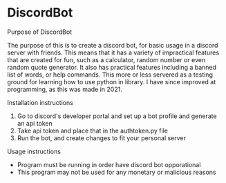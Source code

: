 # DiscordBot

Purpose of DiscordBot

The purpose of this is to create a discord bot, for basic usage in a discord server with friends. This means that it has a variety of impractical features that are created for fun, such as a calculator, random number or even random quote generator. It also has practical features including a banned list of words, or help commands. This more or less servered as a testing ground for learning how to use python in library. I have since improved at programming, as this was made in 2021.

Installation instructions

1. Go to discord's developer portal and set up a bot profile and generate an api token
2. Take api token and place that in the authtoken.py file
3. Run the bot, and create changes to fit your personal server

Usage instructions
- Program must be running in order have discord bot opporational
- This program may not be used for any monetary or malicious reasons
